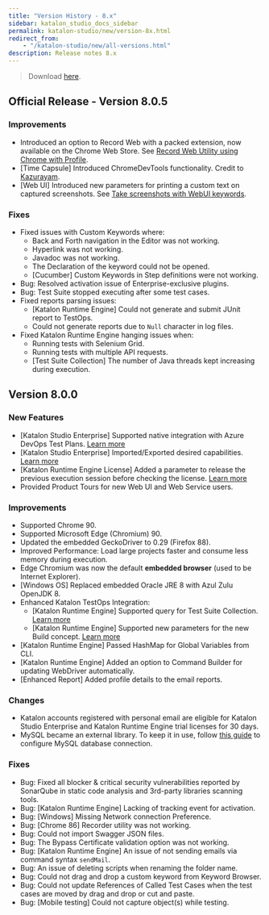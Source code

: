 ```yaml
---
title: "Version History - 8.x" 
sidebar: katalon_studio_docs_sidebar
permalink: katalon-studio/new/version-8x.html
redirect_from:
    - "/katalon-studio/new/all-versions.html"
description: Release notes 8.x
---
```


> Download [here](https://www.katalon.com/download/).

## Official Release - Version 8.0.5

### Improvements

* Introduced an option to Record Web with a packed extension, now available on the Chrome Web Store. See [Record Web Utility using Chrome with Profile](https://docs.katalon.com/katalon-studio/docs/record-web-utility-using-chrome-with-profile.html).
* [Time Capsule] Introduced ChromeDevTools functionality. Credit to [Kazurayam](https://forum.katalon.com/t/saving-web-page-as-mhtml-in-katalon-studio/49368).
* [Web UI] Introduced new parameters for printing a custom text on captured screenshots. See [Take screenshots with WebUI keywords](https://docs.katalon.com/katalon-studio/docs/webui-take-screenshot.html).

### Fixes

* Fixed issues with Custom Keywords where:
    * Back and Forth navigation in the Editor was not working.
    * Hyperlink was not working.
    * Javadoc was not working.
    * The Declaration of the keyword could not be opened.
    * [Cucumber] Custom Keywords in Step definitions were not working.
* Bug: Resolved activation issue of Enterprise-exclusive plugins.
* Bug: Test Suite stopped executing after some test cases.
* Fixed reports parsing issues:
    * [Katalon Runtime Engine] Could not generate and submit JUnit report to TestOps.
    * Could not generate reports due to `Null` character in log files.
* Fixed Katalon Runtime Engine hanging issues when:
    * Running tests with Selenium Grid.
    * Running tests with multiple API requests.
    * [Test Suite Collection] The number of Java threads kept increasing during execution.

## Version 8.0.0

### New Features

* [Katalon Studio Enterprise] Supported native integration with Azure DevOps Test Plans. [Learn more](/katalon-studio/docs/azure-devops-test-plans.html)
* [Katalon Studio Enterprise] Imported/Exported desired capabilities. [Learn more](/katalon-studio/docs/import-export-desired-capabilities.html)
* [Katalon Runtime Engine License] Added a parameter to release the previous execution session before checking the license. [Learn more](https://docs.katalon.com/katalon-studio/docs/console-mode-execution.html#general-options)
* Provided Product Tours for new Web UI and Web Service users.

### Improvements

* Supported Chrome 90.
* Supported Microsoft Edge (Chromium) 90.
* Updated the embedded GeckoDriver to 0.29 (Firefox 88).
* Improved Performance: Load large projects faster and consume less memory during execution.
* Edge Chromium was now the default **embedded browser** (used to be Internet Explorer).
* [Windows OS] Replaced embedded Oracle JRE 8 with Azul Zulu OpenJDK 8.
* Enhanced Katalon TestOps Integration:
    * [Katalon Runtime Engine] Supported query for Test Suite Collection. [Learn more](https://docs.katalon.com/katalon-studio/docs/console-mode-execution.html#general-options)
    * [Katalon Runtime Engine] Supported new parameters for the new Build concept. [Learn more](https://docs.katalon.com/katalon-studio/docs/console-mode-execution.html#general-options)
* [Katalon Runtime Engine] Passed HashMap for Global Variables from CLI.
* [Katalon Runtime Engine] Added an option to Command Builder for updating WebDriver automatically.
* [Enhanced Report] Added profile details to the email reports.

### Changes

* Katalon accounts registered with personal email are eligible for Katalon Studio Enterprise and Katalon Runtime Engine trial licenses for 30 days.
* MySQL became an external library. To keep it in use, follow [this guide](/katalon-studio/how-to-guides/how-to-implement-ddt-mysql.html) to configure MySQL database connection.

### Fixes

* Bug: Fixed all blocker & critical security vulnerabilities reported by SonarQube in static code analysis and 3rd-party libraries scanning tools. 
* Bug: [Katalon Runtime Engine] Lacking of tracking event for activation.
* Bug: [Windows] Missing Network connection Preference.
* Bug: [Chrome 86] Recorder utility was not working.
* Bug: Could not import Swagger JSON files.
* Bug: The Bypass Certificate validation option was not working.
* Bug: [Katalon Runtime Engine] An issue of not sending emails via command syntax `sendMail`.
* Bug: An issue of deleting scripts when renaming the folder name.
* Bug: Could not drag and drop a custom keyword from Keyword Browser.
* Bug: Could not update References of Called Test Cases when the test cases are moved by drag and drop or cut and paste.
* Bug: [Mobile testing] Could not capture object(s) while testing.
